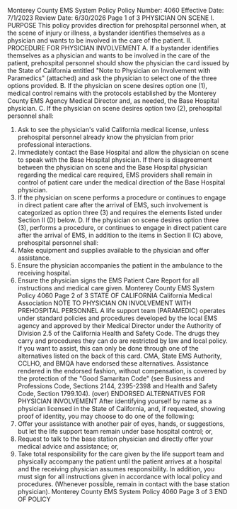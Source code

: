 Monterey County EMS System Policy
Policy Number: 4060
Effective Date: 7/1/2023
Review Date: 6/30/2026
Page 1 of 3
PHYSICIAN ON SCENE
I. PURPOSE
This policy provides direction for prehospital personnel when, at the scene of injury or
illness, a bystander identifies themselves as a physician and wants to be involved in the care
of the patient.
II. PROCEDURE FOR PHYSICIAN INVOLVEMENT
A. If a bystander identifies themselves as a physician and wants to be involved in the care of
the patient, prehospital personnel should show the physician the card issued by the State
of California entitled "Note to Physician on Involvement with Paramedics" (attached)
and ask the physician to select one of the three options provided.
B. If the physician on scene desires option one (1), medical control remains with the
protocols established by the Monterey County EMS Agency Medical Director and, as
needed, the Base Hospital physician.
C. If the physician on scene desires option two (2), prehospital personnel shall:
1. Ask to see the physician's valid California medical license, unless prehospital
personnel already know the physician from prior professional interactions.
2. Immediately contact the Base Hospital and allow the physician on scene to speak
with the Base Hospital physician. If there is disagreement between the physician
on scene and the Base Hospital physician regarding the medical care required,
EMS providers shall remain in control of patient care under the medical direction
of the Base Hospital physician.
3. If the physician on scene performs a procedure or continues to engage in direct
patient care after the arrival of EMS, such involvement is categorized as option
three (3) and requires the elements listed under Section II (D) below.
D. If the physician on scene desires option three (3), performs a procedure, or continues to
engage in direct patient care after the arrival of EMS, in addition to the items in Section II
(C) above, prehospital personnel shall:
1. Make equipment and supplies available to the physician and offer assistance.
2. Ensure the physician accompanies the patient in the ambulance to the receiving
hospital.
3. Ensure the physician signs the EMS Patient Care Report for all instructions and
medical care given.
Monterey County EMS System Policy 4060
Page 2 of 3
STATE OF CALIFORNIA
California Medical Association
NOTE TO PHYSICIAN ON INVOLVEMENT WITH PREHOSPITAL PERSONNEL
A life support team (PARAMEDIC) operates under standard policies and procedures
developed by the local EMS agency and approved by their Medical Director under
the Authority of Division 2.5 of the California Health and Safety Code. The drugs
they carry and procedures they can do are restricted by law and local policy.
If you want to assist, this can only be done through one of the alternatives listed on
the back of this card. CMA, State EMS Authority, CCLHO, and BMQA have
endorsed these alternatives.
Assistance rendered in the endorsed fashion, without compensation, is covered by
the protection of the "Good Samaritan Code" (see Business and Professions Code,
Sections 2144, 2395-2398 and Health and Safety Code, Section 1799.104).
(over)
ENDORSED ALTERNATIVES FOR PHYSICIAN INVOLVEMENT
After identifying yourself by name as a physician licensed in the State of California,
and, if requested, showing proof of identity, you may choose to do one of the
following:
1. Offer your assistance with another pair of eyes, hands, or suggestions, but let the
life support team remain under base hospital control; or,
2. Request to talk to the base station physician and directly offer your medical
advice and assistance; or,
3. Take total responsibility for the care given by the life support team and physically
accompany the patient until the patient arrives at a hospital and the receiving
physician assumes responsibility. In addition, you must sign for all instructions
given in accordance with local policy and procedures. (Whenever possible,
remain in contact with the base station physician).
Monterey County EMS System Policy 4060
Page 3 of 3
END OF POLICY

